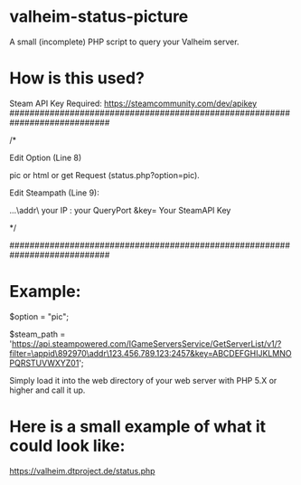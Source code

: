 # valheim-status-picture
A small (incomplete) PHP script to query your Valheim server.

# How is this used?

Steam API Key Required:
https://steamcommunity.com/dev/apikey
############################################################################

/*

Edit Option (Line 8)

pic or html or get Request (status.php?option=pic).

Edit Steampath (Line 9):

...\addr\ your IP : your QueryPort &key= Your SteamAPI Key
  
*/

############################################################################
# Example:
$option = "pic";
  
$steam_path = 'https://api.steampowered.com/IGameServersService/GetServerList/v1/?filter=\appid\892970\addr\123.456.789.123:2457&key=ABCDEFGHIJKLMNOPQRSTUVWXYZ01';
  
Simply load it into the web directory of your web server with PHP 5.X or higher and call it up.

# Here is a small example of what it could look like:
https://valheim.dtproject.de/status.php
